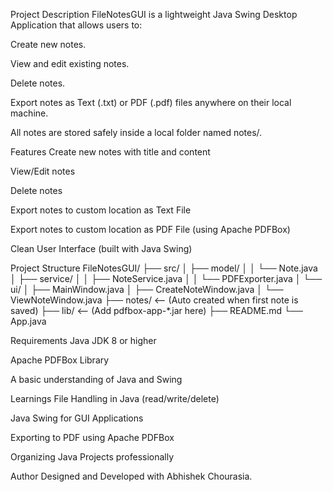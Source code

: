 Project Description
FileNotesGUI is a lightweight Java Swing Desktop Application that allows users to:

Create new notes.

View and edit existing notes.

Delete notes.

Export notes as Text (.txt) or PDF (.pdf) files anywhere on their local machine.

All notes are stored safely inside a local folder named notes/.

 Features
Create new notes with title and content

View/Edit notes

Delete notes

Export notes to custom location as Text File

Export notes to custom location as PDF File (using Apache PDFBox)

Clean User Interface (built with Java Swing)

Project Structure
FileNotesGUI/
├── src/
│   ├── model/
│   │    └── Note.java
│   ├── service/
│   │    ├── NoteService.java
│   │    └── PDFExporter.java
│   └── ui/
│        ├── MainWindow.java
│        ├── CreateNoteWindow.java
│        └── ViewNoteWindow.java
├── notes/   <-- (Auto created when first note is saved)
├── lib/     <-- (Add pdfbox-app-*.jar here)
├── README.md
└── App.java


Requirements
Java JDK 8 or higher

Apache PDFBox Library

A basic understanding of Java and Swing

Learnings
File Handling in Java (read/write/delete)

Java Swing for GUI Applications

Exporting to PDF using Apache PDFBox

Organizing Java Projects professionally

Author
Designed and Developed with Abhishek Chourasia.